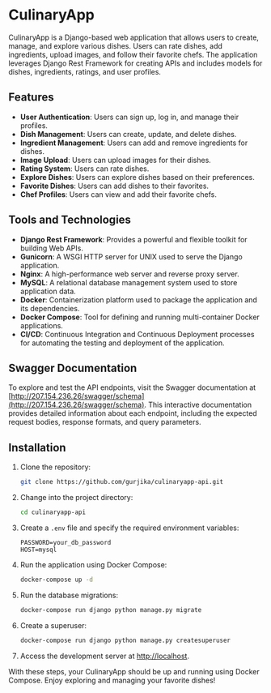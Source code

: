 # CulinaryApp

CulinaryApp is a Django-based web application that allows users to create, manage, and explore various dishes. Users can rate dishes, add ingredients, upload images, and follow their favorite chefs. The application leverages Django Rest Framework for creating APIs and includes models for dishes, ingredients, ratings, and user profiles.

## Features

- **User Authentication**: Users can sign up, log in, and manage their profiles.
- **Dish Management**: Users can create, update, and delete dishes.
- **Ingredient Management**: Users can add and remove ingredients for dishes.
- **Image Upload**: Users can upload images for their dishes.
- **Rating System**: Users can rate dishes.
- **Explore Dishes**: Users can explore dishes based on their preferences.
- **Favorite Dishes**: Users can add dishes to their favorites.
- **Chef Profiles**: Users can view and add their favorite chefs.


## Tools and Technologies
- **Django Rest Framework**: Provides a powerful and flexible toolkit for building Web APIs.
- **Gunicorn**: A WSGI HTTP server for UNIX used to serve the Django application.
- **Nginx**: A high-performance web server and reverse proxy server.
- **MySQL**: A relational database management system used to store application data.
- **Docker**: Containerization platform used to package the application and its dependencies.
- **Docker Compose**: Tool for defining and running multi-container Docker applications.
- **CI/CD**: Continuous Integration and Continuous Deployment processes for automating the testing and deployment of the application.

## Swagger Documentation

To explore and test the API endpoints, visit the Swagger documentation at [http://207.154.236.26/swagger/schema](http://207.154.236.26/swagger/schema). This interactive documentation provides detailed information about each endpoint, including the expected request bodies, response formats, and query parameters.

## Installation

1. Clone the repository:
    ```sh
    git clone https://github.com/gurjika/culinaryapp-api.git
    ```

2. Change into the project directory:
    ```sh
    cd culinaryapp-api
    ```

3. Create a `.env` file and specify the required environment variables:
    ```env
    PASSWORD=your_db_password
    HOST=mysql
    ```

4. Run the application using Docker Compose:
    ```sh
    docker-compose up -d
    ```

5. Run the database migrations:
    ```sh
    docker-compose run django python manage.py migrate
    ```

6. Create a superuser:
    ```sh
    docker-compose run django python manage.py createsuperuser
    ```

7. Access the development server at [http://localhost](http://localhost).

With these steps, your CulinaryApp should be up and running using Docker Compose. Enjoy exploring and managing your favorite dishes!
